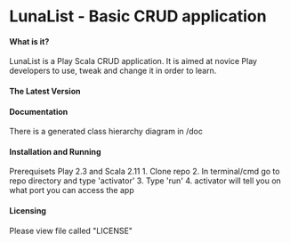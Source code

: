 LunaList - Basic CRUD application
=================================

<h4>What is it?</h4>
LunaList is a Play Scala CRUD application.
It is aimed at novice Play developers to use, tweak and change it in order to learn.

<h4>The Latest Version</h4>


<h4>Documentation</h4>
There is a generated class hierarchy diagram in /doc

<h4>Installation and Running</h4>
Prerequisets Play 2.3 and Scala 2.11
1. Clone repo
2. In terminal/cmd go to repo directory and type 'activator'
3. Type 'run'
4. activator will tell you on what port you can access the app

<h4>Licensing</h4>
Please view file called "LICENSE"

